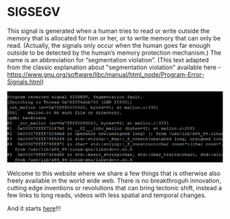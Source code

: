 # SIGSEGV

This signal is generated when a human tries to read or write outside the memory that is allocated for him or her, or to write memory that can only be read. (Actually, the signals only occur when the human goes far enough outside to be detected by the human’s memory protection mechanism.) The name is an abbreviation for “segmentation violation”. (This text adapted from the classic explanation about "segmentation violation" available here - https://www.gnu.org/software/libc/manual/html_node/Program-Error-Signals.html)

![SIGSEGV.png](SIGSEGV.png)

Welcome to this website where we share a few things that is otherwise also freely available in the world wide web. There is no breakthroguh innovation, cutting edge inventions or revolutions that can bring tectonic shift, instead a few links to long reads, videos with less spatial and temporal changes. 

And it starts [here](rookie/guide.md)!!!

